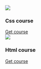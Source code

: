 <div class="row">
    <div class="col-sm-6">
    <div class="card text-center">
      <img class="card-img-top" src="img/css.png">
      <div class="card-body ">
        <h3> Css course</h3>
        <a class="btn btn-primary btn-lg" href="csscourse.html" role="button">Get course</a>
      </div>  
  </div>
</div>
  <div class="col-sm-6">
    <div class="card text-center">
      <img class="card-img-top" src="img/htm.png">
      <div class="card-body ">
       <h3> Html course</h3>
        <a class="btn btn-primary btn-lg" href="htmlcourse.html" role="button">Get course</a>
         </div>
       </div>
     </div>
    </div>
 </div>
 </div>
